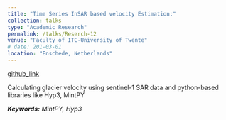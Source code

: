 ```yaml
---
title: "Time Series InSAR based velocity Estimation:"
collection: talks
type: "Academic Research"
permalink: /talks/Reserch-12
venue: "Faculty of ITC-University of Twente"
# date: 201-03-01
location: "Enschede, Netherlands"
---
```


[github_link](http://example2.com)

Calculating glacier velocity using sentinel-1 SAR data and python-based libraries like Hyp3, MintPY 

___Keywords:__  MintPY, Hyp3_
